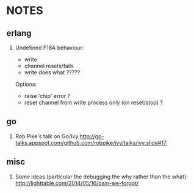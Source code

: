 NOTES
=====

erlang
------
1. Undefined F18A behaviour:
   - write
   - channel resets/fails
   - write does what ?????

   Options:
   - raise 'chip' error ?
   - reset channel from write process only (on reset/stop) ?

go
--
1. Rob Pike's talk on Go/Ivy
   http://go-talks.appspot.com/github.com/robpike/ivy/talks/ivy.slide#17  

misc
----
1. Some ideas (particular the debugging the why rather than the what):
   http://lighttable.com/2014/05/16/pain-we-forgot/
